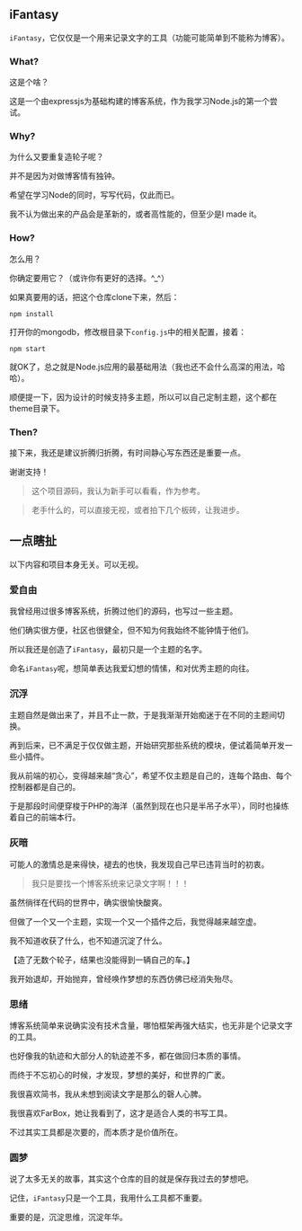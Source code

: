 ## iFantasy

`iFantasy`，它仅仅是一个用来记录文字的工具（功能可能简单到不能称为博客）。

### What?

这是个啥？

这是一个由expressjs为基础构建的博客系统，作为我学习Node.js的第一个尝试。

### Why?

为什么又要重复造轮子呢？

并不是因为对做博客情有独钟。

希望在学习Node的同时，写写代码，仅此而已。

我不认为做出来的产品会是革新的，或者高性能的，但至少是I made it。

### How?

怎么用？

你确定要用它？（或许你有更好的选择。^_^）

如果真要用的话，把这个仓库clone下来，然后：

`npm install`

打开你的mongodb，修改根目录下`config.js`中的相关配置，接着：

`npm start`

就OK了，总之就是Node.js应用的最基础用法（我也还不会什么高深的用法，哈哈）。

顺便提一下，因为设计的时候支持多主题，所以可以自己定制主题，这个都在theme目录下。

### Then?

接下来，我还是建议折腾归折腾，有时间静心写东西还是重要一点。

谢谢支持！

> 这个项目源码，我认为新手可以看看，作为参考。

> 老手什么的，可以直接无视，或者拍下几个板砖，让我进步。

## 一点瞎扯

以下内容和项目本身无关。可以无视。

### 爱自由

我曾经用过很多博客系统，折腾过他们的源码，也写过一些主题。

他们确实很方便，社区也很健全，但不知为何我始终不能钟情于他们。

所以我还是创造了`iFantasy`，最初只是一个主题的名字。

命名`iFantasy`呢，想简单表达我爱幻想的情愫，和对优秀主题的向往。

### 沉浮

主题自然是做出来了，并且不止一款，于是我渐渐开始痴迷于在不同的主题间切换。

再到后来，已不满足于仅仅做主题，开始研究那些系统的模块，便试着简单开发一些小插件。

我从前端的初心，变得越来越“贪心”，希望不仅主题是自己的，连每个路由、每个控制器都是自己的。

于是那段时间便穿梭于PHP的海洋（虽然到现在也只是半吊子水平），同时也操练着自己的前端本行。

### 灰暗

可能人的激情总是来得快，褪去的也快，我发现自己早已违背当时的初衷。

> 我只是要找一个博客系统来记录文字啊！！！

虽然徜徉在代码的世界中，确实很愉快酸爽。

但做了一个又一个主题，实现一个又一个插件之后，我觉得越来越空虚。

我不知道收获了什么，也不知道沉淀了什么。

【造了无数个轮子，结果也没能得到一辆自己的车。】

我开始退却，开始抛弃，曾经唤作梦想的东西仿佛已经消失殆尽。

### 思绪

博客系统简单来说确实没有技术含量，哪怕框架再强大结实，也无非是个记录文字的工具。

也好像我的轨迹和大部分人的轨迹差不多，都在做回归本质的事情。

而终于不忘初心的时候，才发现，梦想的美好，和世界的广袤。

我很喜欢简书，我从未想到阅读文字是那么的磬人心脾。

我很喜欢FarBox，她让我看到了，这才是适合人类的书写工具。

不过其实工具都是次要的，而本质才是价值所在。

### 圆梦

说了太多无关的故事，其实这个仓库的目的就是保存我过去的梦想吧。

记住，`iFantasy`只是一个工具，我用什么工具都不重要。

重要的是，沉淀思维，沉淀年华。
